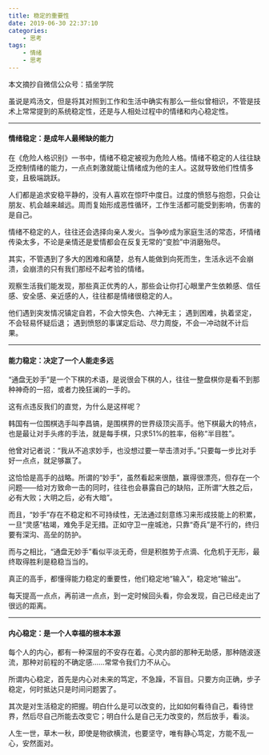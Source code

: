 ```yaml
---
title: 稳定的重要性
date: 2019-06-30 22:37:10
categories:
    - 思考
tags:
    - 情绪
    - 思考
---
```

本文摘抄自微信公众号：插坐学院

虽说是鸡汤文，但是将其对照到工作和生活中确实有那么一些似曾相识，不管是技术上常常提到的系统稳定性，还是与人相处过程中的情绪和内心稳定性。

---

#### 情绪稳定：是成年人最稀缺的能力

在《危险人格识别》一书中，情绪不稳定被视为危险人格。情绪不稳定的人往往缺乏控制情绪的能力，一点点刺激就能让情绪成为他的主人。这就导致他们性情多变，且极端跳跃。

人们都是追求安稳平静的，没有人喜欢在惊吓中度日。过度的愤怒与抱怨，只会让朋友、机会越来越远。周而复始形成恶性循环，工作生活都可能受到影响，伤害的是自己。

情绪不稳定的人，往往还会选择向亲人发火。当争吵成为家庭生活的常态，坏情绪传染太多，不论是亲情还是爱情都会在反复无常的“变脸”中消磨殆尽。

其实，不管遇到了多大的困难和痛楚，总有人能做到向死而生，生活永远不会崩溃，会崩溃的只有我们那经不起考验的情绪。

观察生活我们能发现，那些真正优秀的人，那些会让你打心眼里产生依赖感、信任感、安全感、亲近感的人，往往都是情绪很稳定的人。

他们遇到突发情况镇定自若，不会大惊失色、六神无主；
遇到困难，执着坚定，不会轻易怀疑后退；
遇到愤怒的事谋定后动、尽力周旋，不会一冲动就不计后果。

---

#### 能力稳定：决定了一个人能走多远

“通盘无妙手”是一个下棋的术语，是说很会下棋的人，往往一整盘棋你是看不到那种神奇的一招，或者力挽狂澜的一手的。

这有点违反我们的直觉，为什么是这样呢？

韩国有一位围棋选手叫李昌镐，是围棋界的世界级顶尖高手。他下棋最大的特点，也是最让对手头疼的手法，就是每手棋，只求51%的胜率，俗称“半目胜”。

他曾对记者说：“我从不追求妙手，也没想过要一举击溃对手。”只要每一步比对手好一点点，就足够赢了。

这恰恰是高手的战略。所谓的“妙手”，虽然看起来很酷，赢得很漂亮，但存在一个问题——给对方致命一击的同时，往往也会暴露自己的缺陷，正所谓“大胜之后，必有大败；大明之后，必有大暗”。

而且，“妙手”存在不稳定和不可持续性，无法通过刻意练习来形成技能上的积累，一旦“灵感”枯竭，难免手足无措。正如守卫一座城池，只靠“奇兵”是不行的，终归要有深沟、高垒的防护。

而与之相比，“通盘无妙手”看似平淡无奇，但是积胜势于点滴、化危机于无形，最终取得胜利是稳稳当当的。

真正的高手，都懂得能力稳定的重要性，他们稳定地“输入”，稳定地“输出”。

每天提高一点点，再前进一点点，到一定时候回头看，你会发现，自己已经走出了很远的距离。

---

#### 内心稳定：是一个人幸福的根本本源


每个人的内心，都有一种深层的不安存在着。心灵内部的那种无助感，那种随波逐流，那种对前程的不确定感......常常令我们力不从心。

所谓内心稳定，首先是内心对未来的笃定，不急躁，不盲目。只要方向正确，步子稳定，何时抵达只是时间问题罢了。

其次是对生活稳定的把握。明白什么是可以改变的，比如如何看待自己，看待世界，然后尽自己所能去改变它；明白什么是自己无力改变的，然后放手，看淡。

人生一世，草木一秋，即使是物欲横流，也要坚守，唯有静心笃定，方能不乱一心，安然面对。